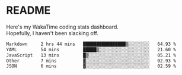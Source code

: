 # README

Here's my WakaTime coding stats dashboard.  
Hopefully, I haven't been slacking off.

<!--START_SECTION:waka-->

```txt
Markdown     2 hrs 44 mins   ████████████████▒░░░░░░░░   64.93 %
YAML         54 mins         █████▒░░░░░░░░░░░░░░░░░░░   21.60 %
JavaScript   13 mins         █▒░░░░░░░░░░░░░░░░░░░░░░░   05.21 %
Other        7 mins          ▓░░░░░░░░░░░░░░░░░░░░░░░░   02.93 %
JSON         6 mins          ▓░░░░░░░░░░░░░░░░░░░░░░░░   02.59 %
```

<!--END_SECTION:waka-->